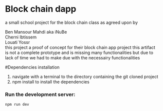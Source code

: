 # Block chain dapp

a small school project for the block chain class
as agreed upon by  

Ben Mansour Mahdi aka iNuBe  
Cherni Ibtissem  
Louati Yossr   
this project a proof of concept for their block chain app project 
this artifact is not a complete prototype and is missing many functionalities but due to lack of time we had to make due with the necessairy functionalities



#Dependencies installation
1) navigate with a terminal to the directory containing the git cloned project 
2) npm install to install the dependencies 


### Run the development server:

```bash
npm run dev
```




